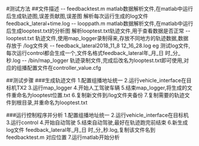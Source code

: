 #测试方法
##文件描述
-- feedbacktest.m 
matlab数据解析文件,在matlab中运行后生成轨迹图,误差贡献图,误差图
解析每次运行生成的log文件 feedback_lateral+time.log
-- looppath.m 
matlab数据解析文件,在matlab中运行后生成looptest.txt的分析图
解析looptest.txt轨迹文件,用于查看数据是否正常
-- looptest.txt 
轨迹文件,使用map_logger录制得来,存放不同地方的轨迹数据,数据存放于 /log文件夹
-- feedback_lateral2018_11_8 12_16_28.log  eg
测试log文件,每次运行control都会生成一个,文件名格式feedback_lateral年_月_日 时_分_秒.log
-- /bin/map_logger
轨迹录制文件,完成后改名为looptest.txt即可使用,对应的组播配置文件在controller_value.cfg

##测试步骤
###生成轨迹文件
1.配置组播地址统一
2.运行vehicle_interface在目标机TX2
3.运行map_logger
4.开始人工驾驶车辆
5.结束map_logger,将生成的文件重命名为looptest位置.txt
6.复制新文件到/log文件夹备份
7.复制需要的轨迹文件到根目录,并重命名为looptest.txt

###运行控制程序并分析
1.配置组播地址统一
2.运行vehicle_interface在目标机
3.运行control
4.开始自动驾驶
5.结束自动驾驶,最好在轨迹跑完前结束
6.新生成log文件 feedback_lateral年_月_日 时_分_秒.log,复制该文件名到feedbacktest.m 对应位置
7.运行matlab开始分析

